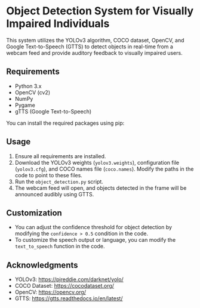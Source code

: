 # Object Detection System for Visually Impaired Individuals

This system utilizes the YOLOv3 algorithm, COCO dataset, OpenCV, and Google Text-to-Speech (GTTS) to detect objects in real-time from a webcam feed and provide auditory feedback to visually impaired users.

## Requirements

- Python 3.x
- OpenCV (cv2)
- NumPy
- Pygame
- gTTS (Google Text-to-Speech)

You can install the required packages using pip:

## Usage

1. Ensure all requirements are installed.
2. Download the YOLOv3 weights (`yolov3.weights`), configuration file (`yolov3.cfg`), and COCO names file (`coco.names`). Modify the paths in the code to point to these files.
3. Run the `object_detection.py` script.
4. The webcam feed will open, and objects detected in the frame will be announced audibly using GTTS.

## Customization

- You can adjust the confidence threshold for object detection by modifying the `confidence > 0.5` condition in the code.
- To customize the speech output or language, you can modify the `text_to_speech` function in the code.

## Acknowledgments

- YOLOv3: https://pjreddie.com/darknet/yolo/
- COCO Dataset: https://cocodataset.org/
- OpenCV: https://opencv.org/
- GTTS: https://gtts.readthedocs.io/en/latest/


